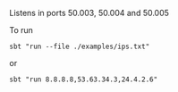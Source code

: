 Listens in ports 50.003, 50.004 and 50.005

To run

    sbt "run --file ./examples/ips.txt"  

or 

    sbt "run 8.8.8.8,53.63.34.3,24.4.2.6"